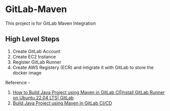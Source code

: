 # GitLab-Maven
This project is for GitLab Maven Integration

## High Level Steps 
1. Create GitLab Account
2. Create EC2 Instance
3. Register GitLab Runner
4. Create AWS Registery (ECR) and intigrate it with GitLab to store the docker image 

Reference - 
1. [How to Build Java Project using Maven in GitLab CI|Install GitLab Runner on Ubuntu 22.04 LTS| GitLab](https://youtu.be/yz8Hlwvc3Ek?si=VuDN8tsUNViFe6Qh)
2. [Build Java Project using Maven in GitLab CI/CD](https://www.fosstechnix.com/build-java-project-using-maven-in-gitlab-ci-cd/)
   

